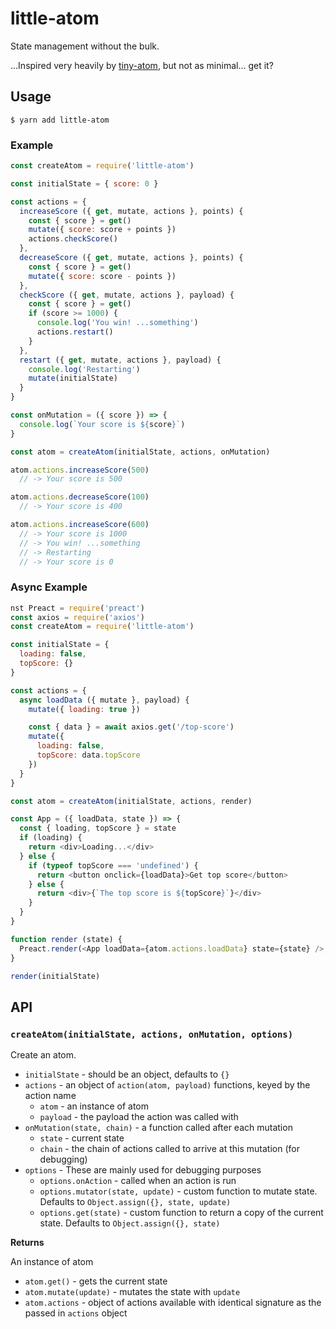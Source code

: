 # little-atom

State management without the bulk.

...Inspired very heavily by [tiny-atom][], but not as minimal... get it?

## Usage

    $ yarn add little-atom

### Example

```js
const createAtom = require('little-atom')

const initialState = { score: 0 }

const actions = {
  increaseScore ({ get, mutate, actions }, points) {
    const { score } = get()
    mutate({ score: score + points })
    actions.checkScore()
  },
  decreaseScore ({ get, mutate, actions }, points) {
    const { score } = get()
    mutate({ score: score - points })
  },
  checkScore ({ get, mutate, actions }, payload) {
    const { score } = get()
    if (score >= 1000) {
      console.log('You win! ...something')
      actions.restart()
    }
  },
  restart ({ get, mutate, actions }, payload) {
    console.log('Restarting')
    mutate(initialState)
  }
}

const onMutation = ({ score }) => {
  console.log(`Your score is ${score}`)
}

const atom = createAtom(initialState, actions, onMutation)

atom.actions.increaseScore(500)
  // -> Your score is 500

atom.actions.decreaseScore(100)
  // -> Your score is 400

atom.actions.increaseScore(600)
  // -> Your score is 1000
  // -> You win! ...something
  // -> Restarting
  // -> Your score is 0
```

### Async Example

```js
nst Preact = require('preact')
const axios = require('axios')
const createAtom = require('little-atom')

const initialState = {
  loading: false,
  topScore: {}
}

const actions = {
  async loadData ({ mutate }, payload) {
    mutate({ loading: true })

    const { data } = await axios.get('/top-score')
    mutate({
      loading: false,
      topScore: data.topScore
    })
  }
}

const atom = createAtom(initialState, actions, render)

const App = ({ loadData, state }) => {
  const { loading, topScore } = state
  if (loading) {
    return <div>Loading...</div>
  } else {
    if (typeof topScore === 'undefined') {
      return <button onclick={loadData}>Get top score</button>
    } else {
      return <div>{`The top score is ${topScore}`}</div>
    }
  }
}

function render (state) {
  Preact.render(<App loadData={atom.actions.loadData} state={state} />, document.body)
}

render(initialState)

```

## API

### `createAtom(initialState, actions, onMutation, options)`

Create an atom.

* `initialState` - should be an object, defaults to `{}`
* `actions` - an object of `action(atom, payload)` functions, keyed by the action name
  * `atom` - an instance of atom
  * `payload` - the payload the action was called with
* `onMutation(state, chain)` - a function called after each mutation
  * `state` - current state
  * `chain` - the chain of actions called to arrive at this mutation (for debugging)
* `options` - These are mainly used for debugging purposes
  * `options.onAction` - called when an action is run
  * `options.mutator(state, update)` - custom function to mutate state. Defaults to `Object.assign({}, state, update)`
  * `options.get(state)` - custom function to return a copy of the current state. Defaults to `Object.assign({}, state)`

**Returns**

An instance of atom

* `atom.get()` - gets the current state
* `atom.mutate(update)` - mutates the state with `update`
* `atom.actions` - object of actions available with identical signature as the passed in `actions` object

[tiny-atom]: https://github.com/QubitProducts/tiny-atom
